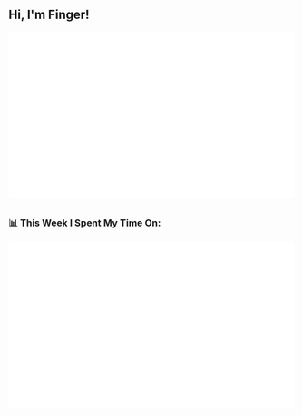 <h2> Hi, I'm Finger!</h2>

<img align="right" src="https://raw.githubusercontent.com/spianmo/github-stats/master/generated/overview.svg#gh-light-mode-only">

<!-- <img align="right" height="160em" src="https://github-readme-stats-eight-theta.vercel.app/api/top-langs/?username=spianmo&layout=compact&langs_count=8&theme=algolia"/>	 -->
	
```go
package main

type Me struct {
	Name   string
	Job    string
	Code   string
	Skills string
}

func main() {
	me := &Me{
		Name:   "Finger",
		Job:    "Client-side Engineer",
		Code:   "Java, Kotlin, C#, Rust and C++ and Others",
		Skills: "Android, Security, Cross-platform client, NLP, CV, ASR ^o^",
	}
	_ = me
}
```


<h3>📊 This Week I Spent My Time On:</h3>
<img align='right' src="https://raw.githubusercontent.com/spianmo/github-stats/master/generated/languages.svg#gh-light-mode-only">

<!--START_SECTION:waka-->

```txt
Kotlin            8 hrs 53 mins   ███████████████▓░░░░░░░░░   62.69 %
XML               3 hrs 14 mins   █████▓░░░░░░░░░░░░░░░░░░░   22.85 %
Java              1 hr 17 mins    ██▒░░░░░░░░░░░░░░░░░░░░░░   09.13 %
Java Properties   20 mins         ▓░░░░░░░░░░░░░░░░░░░░░░░░   02.42 %
Properties        16 mins         ▒░░░░░░░░░░░░░░░░░░░░░░░░   01.90 %
```

<!--END_SECTION:waka-->
